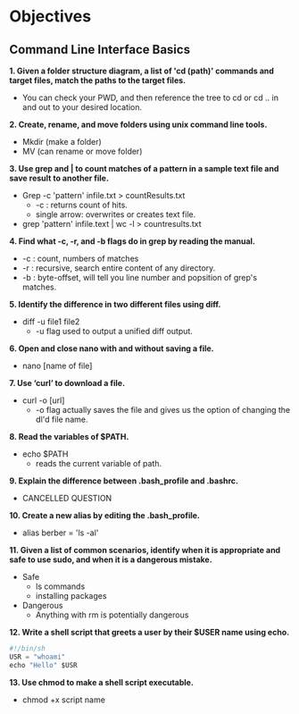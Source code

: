 # **Objectives**

## **Command Line Interface Basics**

**1. Given a folder structure diagram, a list of 'cd (path)' commands and target files, match the paths to the target files.**

- You can check your PWD, and then reference the tree to cd or cd .. in and out to your desired location.

**2. Create, rename, and move folders using unix command line tools.**

- Mkdir (make a folder)
- MV (can rename or move folder)

**3. Use grep and | to count matches of a pattern in a sample text file and save result to another file.**

- Grep -c 'pattern' infile.txt > countResults.txt
  - -c : returns count of hits.
  - single arrow: overwrites or creates text file.
- grep 'pattern' infile.text | wc -l > countresults.txt

**4. Find what -c, -r, and -b flags do in grep by reading the manual.**

- -c : count, numbers of matches
- -r : recursive, search entire content of any directory.
- -b : byte-offset, will tell you line number and popsition of grep's matches.

**5. Identify the difference in two different files using diff.**

- diff -u file1 file2
  - -u flag used to output a unified diff output.

**6. Open and close nano with and without saving a file.**

- nano [name of file]

**7. Use ‘curl’ to download a file.**

- curl -o [url]
  - -o flag actually saves the file and gives us the option of changing the dl'd file name.

**8. Read the variables of \$PATH.**

- echo \$PATH
  - reads the current variable of path.

**9. Explain the difference between .bash_profile and .bashrc.**

- CANCELLED QUESTION

**10. Create a new alias by editing the .bash_profile.**

- alias berber = 'ls -al'

**11. Given a list of common scenarios, identify when it is appropriate and safe to use sudo, and when it is a dangerous mistake.**

- Safe
  - ls commands
  - installing packages
- Dangerous
  - Anything with rm is potentially dangerous

**12. Write a shell script that greets a user by their \$USER name using echo.**

```js
#!/bin/sh
USR = "whoami"
echo "Hello" $USR
```

**13. Use chmod to make a shell script executable.**

- chmod +x script name
